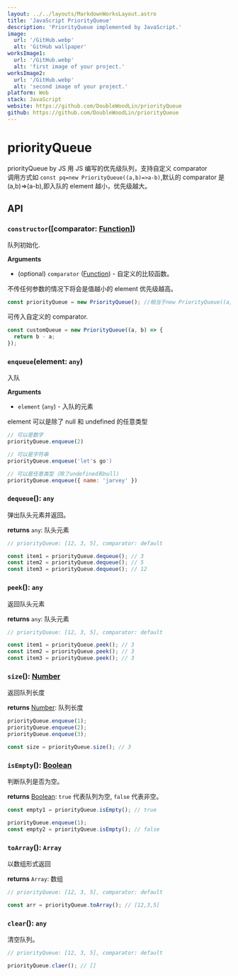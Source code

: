 ```yaml
---
layout: ../../layouts/MarkdownWorksLayout.astro
title: 'JavaScript PriorityQueue'
description: 'PriorityQueue implemented by JavaScript.'
image:
  url: '/GitHub.webp'
  alt: 'GitHub wallpaper'
worksImage1:
  url: '/GitHub.webp'
  alt: 'first image of your project.'
worksImage2:
  url: '/GitHub.webp'
  alt: 'second image of your project.'
platform: Web
stack: JavaScript
website: https://github.com/DoubleWoodLin/priorityQueue
github: https://github.com/DoubleWoodLin/priorityQueue
---
```


# priorityQueue

priorityQueue by JS
用 JS 编写的优先级队列，支持自定义 comparator<br>
调用方式如 <code>const pq=new PriorityQueue((a,b)=>a-b)</code>,默认的 comparator 是(a,b)=>(a-b),即入队的 element 越小，优先级越大。

## API

### `constructor`([comparator: [Function][]])

队列初始化.

**Arguments**

- (optional) `comparator` ([Function][]) - 自定义的比较函数。

不传任何参数的情况下将会是值越小的 element 优先级越高。

```javascript
const priorityQueue = new PriorityQueue(); //相当于new PriorityQueue((a,b)=>a-b)
```

可传入自定义的 comparator.

```javascript
const customQueue = new PriorityQueue((a, b) => {
  return b - a;
});
```

### `enqueue`(element: `any`)

入队

**Arguments**

- `element` (`any`) - 入队的元素

element 可以是除了 null 和 undefined 的任意类型

```javascript
// 可以是数字
priorityQueue.enqueue(2)

// 可以是字符串
priorityQueue.enqueue('let's go')

// 可以是任意类型（除了undefined和null)
priorityQueue.enqueue({ name: 'jarvey' })
```

### `dequeue`(): `any`

弹出队头元素并返回。

**returns** `any`: 队头元素

```javascript
// priorityQueue: [12, 3, 5], comparator: default

const item1 = priorityQueue.dequeue(); // 3
const item2 = priorityQueue.dequeue(); // 5
const item3 = priorityQueue.dequeue(); // 12
```

### `peek`(): `any`

返回队头元素

**returns** `any`: 队头元素

```javascript
// priorityQueue: [12, 3, 5], comparator: default

const item1 = priorityQueue.peek(); // 3
const item2 = priorityQueue.peek(); // 3
const item3 = priorityQueue.peek(); // 3
```

### `size`(): [Number][]

返回队列长度

**returns** [Number][]: 队列长度

```javascript
priorityQueue.enqueue(1);
priorityQueue.enqueue(2);
priorityQueue.enqueue(3);

const size = priorityQueue.size(); // 3
```

### `isEmpty`(): [Boolean][]

判断队列是否为空。

**returns** [Boolean][]: `true` 代表队列为空, `false` 代表非空。

```javascript
const empty1 = priorityQueue.isEmpty(); // true

priorityQueue.enqueue(1);
const empty2 = priorityQueue.isEmpty(); // false
```

### `toArray`(): `Array`

以数组形式返回

**returns** `Array`: 数组

```javascript
// priorityQueue: [12, 3, 5], comparator: default

const arr = priorityQueue.toArray(); // [12,3,5]
```

### `clear`(): `any`

清空队列。

```javascript
// priorityQueue: [12, 3, 5], comparator: default

priorityQueue.claer(); // []
```

[Function]: https://mdn.io/function
[Number]: https://mdn.io/number
[Boolean]: https://mdn.io/boolean
